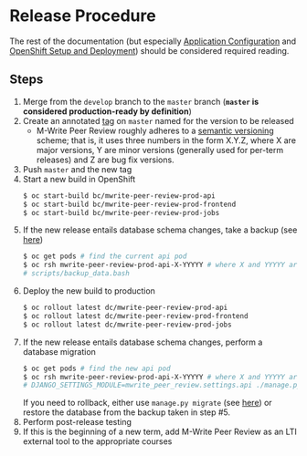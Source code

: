 # Release Procedure

The rest of the documentation (but especially [Application Configuration](application-configuration.md) and
[OpenShift Setup and Deployment](openshift-setup-and-deployment.md)) should be considered required reading.

## Steps

1. Merge from the `develop` branch to the `master` branch (**`master` is considered production-ready by definition**)
2. Create an annotated [tag](https://git-scm.com/book/en/v2/Git-Basics-Tagging) on `master` named for the version to be
released
    * M-Write Peer Review roughly adheres to a [semantic versioning](https://semver.org/) scheme; that is, it uses
    three numbers in the form X.Y.Z, where X are major versions, Y are minor versions (generally used for per-term
    releases) and Z are bug fix versions.
3. Push `master` and the new tag
4. Start a new build in OpenShift
    ```bash
    $ oc start-build bc/mwrite-peer-review-prod-api
    $ oc start-build bc/mwrite-peer-review-prod-frontend
    $ oc start-build bc/mwrite-peer-review-prod-jobs
    `````````
5. If the new release entails database schema changes, take a backup (see [here](jobs-overview.md#automated-backups))
    ```bash
    $ oc get pods # find the current api pod
    $ oc rsh mwrite-peer-review-prod-api-X-YYYYY # where X and YYYYY are found in the previous step
    # scripts/backup_data.bash
    ```
6. Deploy the new build to production
    ```bash
    $ oc rollout latest dc/mwrite-peer-review-prod-api
    $ oc rollout latest dc/mwrite-peer-review-prod-frontend
    $ oc rollout latest dc/mwrite-peer-review-prod-jobs
    ```
7. If the new release entails database schema changes, perform a database migration
    ```bash
    $ oc get pods # find the new api pod
    $ oc rsh mwrite-peer-review-prod-api-X-YYYYY # where X and YYYYY are found in the previous step
    # DJANGO_SETTINGS_MODULE=mwrite_peer_review.settings.api ./manage.py migrate
    ```
    If you need to rollback, either use `manage.py migrate` (see
    [here](https://docs.djangoproject.com/en/1.11/ref/django-admin/#django-admin-migrate)) or restore the database from
    the backup taken in step #5.
8. Perform post-release testing
9. If this is the beginning of a new term, add M-Write Peer Review as an LTI external tool to the appropriate courses
